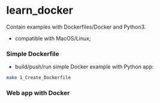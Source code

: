 # learn_docker
Contain examples with Dockerfiles/Docker and Python3.
- compatible with MacOS/Linux;

### Simple Dockerfile
- build/push/run simple Docker example with Python app:
```bash
make 1_Create_Dockerfile
```

### Web app with Docker
